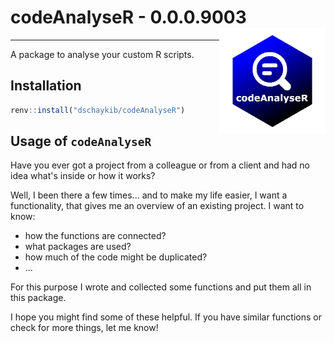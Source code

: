 # codeAnalyseR - 0.0.0.9003 <img src="misc/logo.png" width=170 align="right" />


----

A package to analyse your custom R scripts.

## Installation

``` R
renv::install("dschaykib/codeAnalyseR")

```


## Usage of `codeAnalyseR`

Have you ever got a project from a colleague or from a client and had no idea what's inside or how it works?

Well, I been there a few times... and to make my life easier, I want a functionality, that gives me an overview of an existing project. I want to know:

- how the functions are connected?
- what packages are used?
- how much of the code might be duplicated?
- ...

For this purpose I wrote and collected some functions and put them all in this package.

I hope you might find some of these helpful. If you have similar functions or check for more things, let me know!


